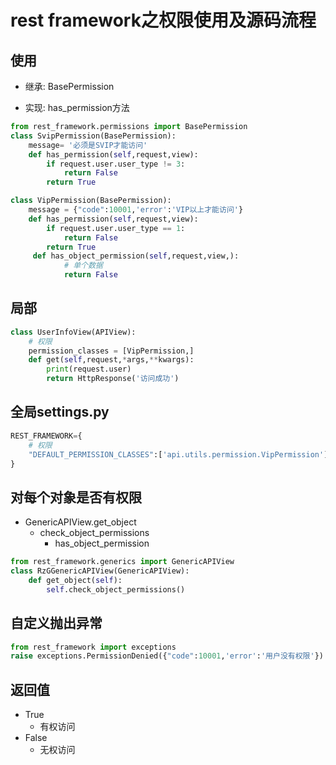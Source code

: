 # rest framework之权限使用及源码流程

## 使用

- 继承: BasePermission

- 实现: has_permission方法

```python
from rest_framework.permissions import BasePermission
class SvipPermission(BasePermission):
    message= '必须是SVIP才能访问'
    def has_permission(self,request,view):
        if request.user.user_type != 3:
            return False
        return True

class VipPermission(BasePermission):
    message = {"code":10001,'error':'VIP以上才能访问'}
    def has_permission(self,request,view):
        if request.user.user_type == 1:
            return False
        return True
     def has_object_permission(self,request,view,):
            # 单个数据
            return False
```

## 局部

```python
class UserInfoView(APIView):
    # 权限
    permission_classes = [VipPermission,]
    def get(self,request,*args,**kwargs):
        print(request.user)
        return HttpResponse('访问成功')
```

## 全局settings.py

```python
REST_FRAMEWORK={
    # 权限
    "DEFAULT_PERMISSION_CLASSES":['api.utils.permission.VipPermission']
}
```

## 对每个对象是否有权限

- GenericAPIView.get_object
  - check_object_permissions
    - has_object_permission

```python
from rest_framework.generics import GenericAPIView
class RzGGenericAPIView(GenericAPIView):
    def get_object(self):
        self.check_object_permissions()
```

## 自定义抛出异常

```python
from rest_framework import exceptions
raise exceptions.PermissionDenied({"code":10001,'error':'用户没有权限'})
```



## 返回值

- True
  - 有权访问
- False
  - 无权访问